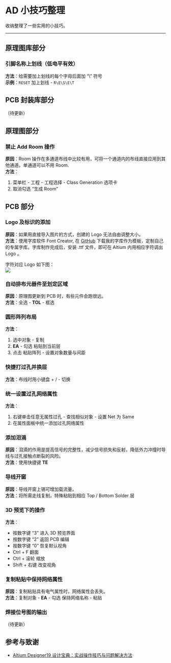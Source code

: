 

# AD 小技巧整理

收纳整理了一些实用的小技巧。

---

## 原理图库部分
### 引脚名称上划线（低电平有效）
**方法**：给需要加上划线的每个字母后面加 “\” 符号  
**示例**：`RESET` 加上划线 - `R\E\S\E\T`



## PCB 封装库部分

（待更新）

## 原理图部分

### 禁止 Add Room 操作
**原因**：Room 操作在多通道布线中比较有用，可将一个通道内的布线直接应用到其他通道。单通道可以不用 Room.  
**方法**：
1. 菜单栏 - 工程 - 工程选择 - Class Generation 选项卡
2. 取消勾选 “生成 Room”



## PCB 部分

### Logo 及标识的添加

**原因**：如果用直接导入图片的方式，创建的 Logo 无法自由调整大小。  
**方法**：使用字库软件 Font Creator, 在 [GitHub](https://github.com/linyuxuanlin/Modularity_of_Functional_Circuit/tree/master/%E4%B8%93%E7%94%A8%E5%AD%97%E4%BD%93) 下载我的字库作为模板，定制自己的专属字库。字库制作完成后，安装 .ttf 文件，即可在 Altium 内用相应字符调出 Logo 。

字符对应 Logo 如下图：  
![](https://wiki-media-1253965369.cos.ap-guangzhou.myqcloud.com/img/20200207200606.png)



### 自动排布元器件至划定区域
**原因**：原理图更新到 PCB 时，有些元件会跑很远。  
**方法**：全选 - **TOL** - 框选

### 圆形阵列布局
**方法**：
1. 选中对象 - 复制
2. **EA** - 勾选 粘贴到当前层
3. 点击 粘贴阵列 - 设置对象数量与间距


### 快捷打过孔并换层
**方法**：布线时用小键盘 + / - 切换

### 统一设置过孔网络属性
**方法**：
1. 右键单击任意无属性过孔 - 查找相似对象 - 设置 Net 为 Same
2. 在属性面板中统一添加过孔网络属性



### 添加泪滴
**原因**：泪滴的作用是提高信号的完整性，减少信号损失和反射，降低外力冲撞时导线与过孔接触点断裂的风险。  
**方法**：使用快捷键 **TE**

### 导线开窗
**原因**：导线开窗上锡可增加载流量。  
**方法**：将所需走线复制，特殊粘贴到相应 Top / Bottom Solder 层

### 3D 预览下的操作
**方法**：
* 按数字键 “3” 进入 3D 预览界面
* 按数字键 “2” 返回 PCB 编辑
* 按数字键 “0” 恢复默认视角
* Ctrl + F 翻面
* Ctrl + 滚轮 缩放
* Shift + 右键 改变视角

### 复制粘贴中保持网络属性
**原因**：复制粘贴具有电气属性时，网络属性会丢失。  
**方法**：复制对象 - **EA** - 勾选 保持网络名称 - 粘贴


### 焊接位号图的输出
（待更新）

## 参考与致谢
* [Altium Designer19 设计宝典：实战操作技巧与问题解决方法](https://item.jd.com/12756518.html)